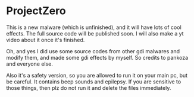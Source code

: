 # ProjectZero
This is a new malware (which is unfinished), and it will have lots of cool effects. The full source code will be published soon. I will also make a yt video about it once it's finished.

Oh, and yes I did use some source codes from other gdi malwares and modify them, and made some gdi effects by myself. So credits to pankoza and everyone else.

Also it's a safety version, so you are allowed to run it on your main pc, but be careful. It contains beep sounds and epilepsy. If you are sensitive to those things, then plz do not run it and delete the files immediately.

